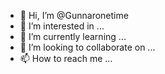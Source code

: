 - 👋 Hi, I’m @Gunnaronetime
- 👀 I’m interested in ...
- 🌱 I’m currently learning ...
- 💞️ I’m looking to collaborate on ...
- 📫 How to reach me ...

<!---
Gunnaronetime/Gunnaronetime is a ✨ special ✨ repository because its `README.md` (this file) appears on your GitHub profile.
You can click the Preview link to take a look at your changes.
--->
